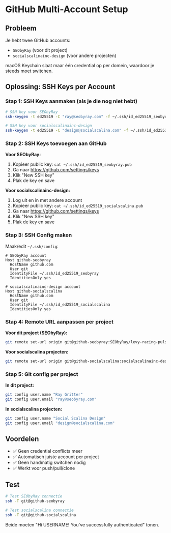 # GitHub Multi-Account Setup

## Probleem
Je hebt twee GitHub accounts:
- `SEObyRay` (voor dit project)
- `socialscalinainc-design` (voor andere projecten)

macOS Keychain slaat maar één credential op per domein, waardoor je steeds moet switchen.

## Oplossing: SSH Keys per Account

### Stap 1: SSH Keys aanmaken (als je die nog niet hebt)

```bash
# SSH key voor SEObyRay
ssh-keygen -t ed25519 -C "ray@seobyray.com" -f ~/.ssh/id_ed25519_seobyray

# SSH key voor socialscalinainc-design
ssh-keygen -t ed25519 -C "design@socialscalina.com" -f ~/.ssh/id_ed25519_socialscalina
```

### Stap 2: SSH Keys toevoegen aan GitHub

**Voor SEObyRay:**
1. Kopieer public key: `cat ~/.ssh/id_ed25519_seobyray.pub`
2. Ga naar https://github.com/settings/keys
3. Klik "New SSH key"
4. Plak de key en save

**Voor socialscalinainc-design:**
1. Log uit en in met andere account
2. Kopieer public key: `cat ~/.ssh/id_ed25519_socialscalina.pub`
3. Ga naar https://github.com/settings/keys
4. Klik "New SSH key"
5. Plak de key en save

### Stap 3: SSH Config maken

Maak/edit `~/.ssh/config`:

```
# SEObyRay account
Host github-seobyray
  HostName github.com
  User git
  IdentityFile ~/.ssh/id_ed25519_seobyray
  IdentitiesOnly yes

# socialscalinainc-design account
Host github-socialscalina
  HostName github.com
  User git
  IdentityFile ~/.ssh/id_ed25519_socialscalina
  IdentitiesOnly yes
```

### Stap 4: Remote URL aanpassen per project

**Voor dit project (SEObyRay):**
```bash
git remote set-url origin git@github-seobyray:SEObyRay/levy-racing-pulse.git
```

**Voor socialscalina projecten:**
```bash
git remote set-url origin git@github-socialscalina:socialscalinainc-design/PROJECT_NAME.git
```

### Stap 5: Git config per project

**In dit project:**
```bash
git config user.name "Ray Gritter"
git config user.email "ray@seobyray.com"
```

**In socialscalina projecten:**
```bash
git config user.name "Social Scalina Design"
git config user.email "design@socialscalina.com"
```

## Voordelen
- ✅ Geen credential conflicts meer
- ✅ Automatisch juiste account per project
- ✅ Geen handmatig switchen nodig
- ✅ Werkt voor push/pull/clone

## Test
```bash
# Test SEObyRay connectie
ssh -T git@github-seobyray

# Test socialscalina connectie
ssh -T git@github-socialscalina
```

Beide moeten "Hi USERNAME! You've successfully authenticated" tonen.

